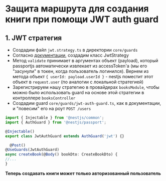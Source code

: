 # Защита маршрута для создания книги при помощи JWT auth guard

## 1. JWT стратегия
 - Создадим файл `jwt.strategy.ts` в директории `core/guards`
 - Согласно [документации](https://docs.nestjs.com/recipes/passport#implementing-passport-jwt), создадим класс JwtStrategy
 - Метод `validate` принимает в аргументах объект (payload), который passportjs автоматически извлекает из accessToken'а
   (мы его "засунули" в токен, когда пользователь логинился). Вернем из метода объект `{ userId: payload.userId }` - 
nestjs поместит этот объект в `request.user` (по аналогии с локальной стратегией)
 - Зарегистрируем нашу стратегию в провайдерах `booksModule`, 
чтобы можно было использовать guard на основе этой стратегии в контроллере `booksController`
 - Создадим guard `core/guards/jwt-auth-guard.ts`, как в документации, и "повесим" его на роут
`POST /users`
```typescript
import { Injectable } from '@nestjs/common';
import { AuthGuard } from '@nestjs/passport';

@Injectable()
export class JwtAuthGuard extends AuthGuard('jwt') {}
```
```typescript
  @Post()
@UseGuards(JwtAuthGuard)
async createBook(@Body() bookDto: CreateBookDto) {
//...
}
```

**Теперь создавать книги может только авторизованный пользователь**